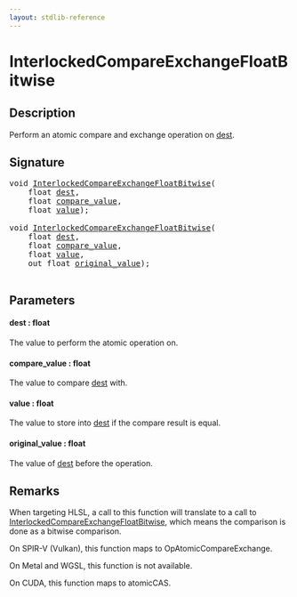 ```yaml
---
layout: stdlib-reference
---
```


# InterlockedCompareExchangeFloatBitwise

## Description

Perform an atomic compare and exchange operation on <span class='code'><a href="interlockedcompareexchangefloatbitwise-0biqv.md#decl-dest" class="code_param">dest</a></span>.



## Signature 

<pre>
<span class="code_keyword">void</span> <a href="interlockedcompareexchangefloatbitwise-0biqv.md">InterlockedCompareExchangeFloatBitwise</a>(
    <span class="code_keyword">float</span> <a href="interlockedcompareexchangefloatbitwise-0biqv.md#decl-dest" class="code_param">dest</a>,
    <span class="code_keyword">float</span> <a href="interlockedcompareexchangefloatbitwise-0biqv.md#decl-compare_value" class="code_param">compare_value</a>,
    <span class="code_keyword">float</span> <a href="interlockedcompareexchangefloatbitwise-0biqv.md#decl-value" class="code_param">value</a>);

<span class="code_keyword">void</span> <a href="interlockedcompareexchangefloatbitwise-0biqv.md">InterlockedCompareExchangeFloatBitwise</a>(
    <span class="code_keyword">float</span> <a href="interlockedcompareexchangefloatbitwise-0biqv.md#decl-dest" class="code_param">dest</a>,
    <span class="code_keyword">float</span> <a href="interlockedcompareexchangefloatbitwise-0biqv.md#decl-compare_value" class="code_param">compare_value</a>,
    <span class="code_keyword">float</span> <a href="interlockedcompareexchangefloatbitwise-0biqv.md#decl-value" class="code_param">value</a>,
    <span class="code_keyword">out</span> <span class="code_keyword">float</span> <a href="interlockedcompareexchangefloatbitwise-0biqv.md#decl-original_value" class="code_param">original_value</a>);

</pre>

## Parameters

####  <a id="decl-dest"></a>dest  : float
The value to perform the atomic operation on.

####  <a id="decl-compare_value"></a>compare\_value  : float
The value to compare <span class='code'><a href="interlockedcompareexchangefloatbitwise-0biqv.md#decl-dest" class="code_param">dest</a></span> with.

####  <a id="decl-value"></a>value  : float
The value to store into <span class='code'><a href="interlockedcompareexchangefloatbitwise-0biqv.md#decl-dest" class="code_param">dest</a></span> if the compare result is equal.

####  <a id="decl-original_value"></a>original\_value  : float
The value of <span class='code'><a href="interlockedcompareexchangefloatbitwise-0biqv.md#decl-dest" class="code_param">dest</a></span> before the operation.


## Remarks
When targeting HLSL, a call to this function will translate to a call to
<span class='code'><a href="interlockedcompareexchangefloatbitwise-0biqv.md">InterlockedCompareExchangeFloatBitwise</a></span>, which means the comparison is done as a bitwise comparison.

On SPIR-V (Vulkan), this function maps to <span class='code'>OpAtomicCompareExchange</span>.

On Metal and WGSL, this function is not available.

On CUDA, this function maps to <span class='code'>atomicCAS</span>.



<script>
// Fix .md links to .html when on ReadTheDocs
if (window.location.hostname.includes('readthedocs') || 
    window.location.hostname.includes('rtfd.io')) {
  document.addEventListener('DOMContentLoaded', function() {
    const links = document.querySelectorAll('a');
    links.forEach(link => {
      const href = link.getAttribute('href');
      if (href && href.includes('.md')) {
        // This regex will handle .md links with or without fragment identifiers or query parameters
        link.href = link.href.replace(/(.+)\.md(#[^?]*)?(\?.*)?$/, '$1.html$2$3');
      }
    });
  });
}
</script>
